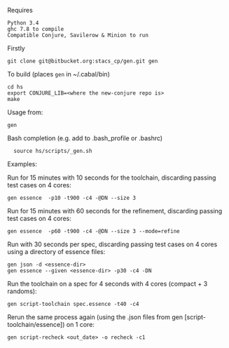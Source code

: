 Requires

	Python 3.4
	ghc 7.8 to compile
	Compatible Conjure, Savilerow & Minion to run


Firstly

	git clone git@bitbucket.org:stacs_cp/gen.git gen

To build (places `gen` in ~/.cabal/bin)

	cd hs
	export CONJURE_LIB=<where the new-conjure repo is> 
	make


Usage from:

	gen
  
  
Bash completion  (e.g. add to .bash_profile or .bashrc)

	  source hs/scripts/_gen.sh
	  

Examples:

Run for 15 minutes with 10 seconds for the toolchain, discarding passing test cases on 4 cores:

	gen essence  -p10 -t900 -c4 -@DN --size 3
	
Run for 15 minutes with 60 seconds for the refinement, discarding passing test cases on 4 cores:
	
	gen essence  -p60 -t900 -c4 -@DN --size 3 --mode=refine

Run with 30 seconds per spec, discarding passing test cases on 4 cores using a directory of essence files:

	gen json -d <essence-dir>
	gen essence --given <essence-dir> -p30 -c4 -DN 

Run the toolchain on a spec for 4 seconds with 4 cores (compact + 3 randoms):

	gen script-toolchain spec.essence -t40 -c4
	
Rerun the same process again (using the .json files from gen [script-toolchain/essence]) on 1 core:

	gen script-recheck <out_date> -o recheck -c1
	
	